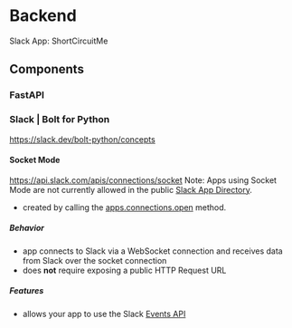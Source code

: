 # Backend
Slack App: ShortCircuitMe

## Components

### FastAPI

### Slack | Bolt for Python
https://slack.dev/bolt-python/concepts

#### Socket Mode
https://api.slack.com/apis/connections/socket
Note: Apps using Socket Mode are not currently allowed in the public [Slack App Directory](https://slack.com/apps).
- created by calling the [apps.connections.open](https://api.slack.com/methods/apps.connections.open) method.

##### Behavior
- app connects to Slack via a WebSocket connection and receives data from Slack over the socket connection
- does **not** require exposing a public HTTP Request URL

##### Features
- allows your app to use the Slack [Events API](https://api.slack.com/apis/connections/events-api)
